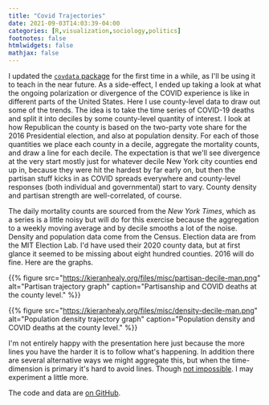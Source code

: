 ```yaml
---
title: "Covid Trajectories"
date: 2021-09-03T14:03:39-04:00
categories: [R,visualization,sociology,politics]
footnotes: false
htmlwidgets: false
mathjax: false
---
```


I updated the [`covdata` package](https://kjhealy.github.io/covdata/) for the first time in a while, as I'll be using it to teach in the near future. As a side-effect, I ended up taking a look at what the ongoing polarization or divergence of the COVID experience is like in different parts of the United States. Here I use county-level data to draw out some of the trends. The idea is to take the time series of COVID-19 deaths and split it into deciles by some county-level quantity of interest. I look at how Republican the county is based on the two-party vote share for the 2016 Presidential election, and also at population density. For each of those quantities we place each county in a decile, aggregate the mortality counts, and draw a line for each decile. The expectation is that we'll see divergence at the very start mostly just for whatever decile New York city counties end up in, because they were hit the hardest by far early on, but then the partisan stuff kicks in as COVID spreads everywhere and county-level responses (both individual and governmental) start to vary. County density and partisan strength are well-correlated, of course. 


The daily mortality counts are sourced from the _New York Times_, which as a series is a little noisy but will do for this exercise because the aggregation to a weekly moving average and by decile smooths a lot of the noise. Density and population data come from the Census. Election data are from the MIT Election Lab. I'd have used their 2020 county data, but at first glance it seemed to be missing about eight hundred counties. 2016 will do fine. Here are the graphs. 

{{% figure src="https://kieranhealy.org/files/misc/partisan-decile-man.png" alt="Partisan trajectory graph" caption="Partisanship and COVID deaths at the county level." %}}

{{% figure src="https://kieranhealy.org/files/misc/density-decile-man.png" alt="Population density trajectory graph" caption="Population density and COVID deaths at the county level." %}}


I'm not entirely happy with the presentation here just because the more lines  you have the harder it is to follow what's happening. In addition there are several alternative ways we might aggregate this, but when the time-dimension is primary it's hard to avoid lines. Though [not impossible](https://kieranhealy.org/prints/mortality-france-v/). I may experiment a little more. 

The code and data are [on GitHub](https://github.com/kjhealy/covid_polarization).
